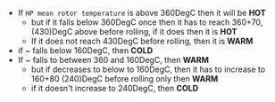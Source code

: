 - If `HP mean rotor temperature` is above 360DegC then it will be **HOT**
	- but if it falls below 360DegC once then it has to reach 360+70,(430)DegC above before rolling, if it does then it is **HOT**
	- If it does not reach 430DegC before rolling, then it is **WARM**
- if ~ falls below 160DegC, then **COLD**
- If ~ falls to between 360 and 160DegC, then **WARM**
	- but if decreases to below to 160DegC, then it has to increase to 160+80 (240)DegC before rolling only then **WARM**
	- if it doesn't increase to 240DegC, then **COLD**

